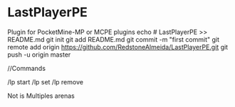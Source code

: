 # LastPlayerPE
Plugin for PocketMine-MP or MCPE plugins
echo # LastPlayerPE >> README.md
git init
git add README.md
git commit -m "first commit"
git remote add origin https://github.com/RedstoneAlmeida/LastPlayerPE.git
git push -u origin master

//Commands

/lp start
/lp set
/lp remove

Not is Multiples arenas
